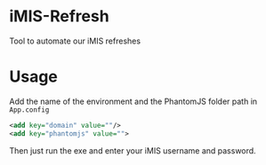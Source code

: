 # iMIS-Refresh
Tool to automate our iMIS refreshes

# Usage

Add the name of the environment and the PhantomJS folder path in `App.config` 

```xml
<add key="domain" value=""/>
<add key="phantomjs" value="">
```

Then just run the exe and enter your iMIS username and password.
